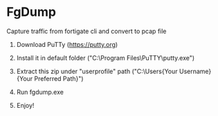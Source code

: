 # FgDump
Capture traffic from fortigate cli and convert to pcap file

1. Download PuTTy (https://putty.org)

2. Install it in default folder ("C:\Program Files\PuTTY\putty.exe")

3. Extract this zip under "userprofile" path ("C:\Users\{Your Username}\{Your Preferred Path}\")

4. Run fgdump.exe

5. Enjoy!
